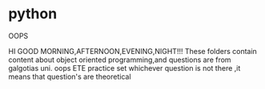# python
 OOPS

HI GOOD MORNING,AFTERNOON,EVENING,NIGHT!!!
These folders contain content about object oriented programming,and questions are from galgotias uni. oops ETE practice set
whichever question is not there ,it means that question's are theoretical 
